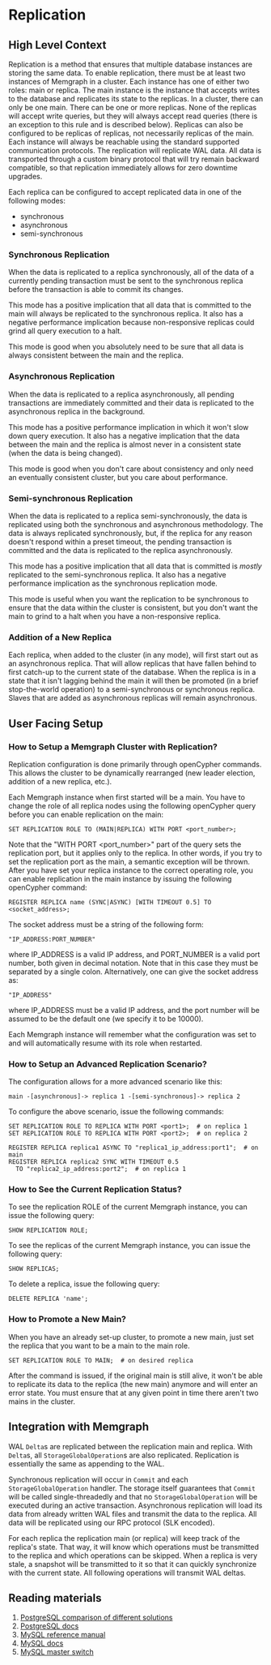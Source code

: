# Replication

## High Level Context

Replication is a method that ensures that multiple database instances are
storing the same data. To enable replication, there must be at least two
instances of Memgraph in a cluster. Each instance has one of either two roles:
main or replica. The main instance is the instance that accepts writes to the
database and replicates its state to the replicas. In a cluster, there can only
be one main. There can be one or more replicas. None of the replicas will accept
write queries, but they will always accept read queries (there is an exception
to this rule and is described below). Replicas can also be configured to be
replicas of replicas, not necessarily replicas of the main. Each instance will
always be reachable using the standard supported communication protocols. The
replication will replicate WAL data. All data is transported through a custom
binary protocol that will try remain backward compatible, so that replication
immediately allows for zero downtime upgrades.

Each replica can be configured to accept replicated data in one of the following
modes:
 - synchronous
 - asynchronous
 - semi-synchronous

### Synchronous Replication

When the data is replicated to a replica synchronously, all of the data of a
currently pending transaction must be sent to the synchronous replica before the
transaction is able to commit its changes.

This mode has a positive implication that all data that is committed to the
main will always be replicated to the synchronous replica. It also has a
negative performance implication because non-responsive replicas could grind all
query execution to a halt.

This mode is good when you absolutely need to be sure that all data is always
consistent between the main and the replica.

### Asynchronous Replication

When the data is replicated to a replica asynchronously, all pending
transactions are immediately committed and their data is replicated to the
asynchronous replica in the background.

This mode has a positive performance implication in which it won't slow down
query execution. It also has a negative implication that the data between the
main and the replica is almost never in a consistent state (when the data is
being changed).

This mode is good when you don't care about consistency and only need an
eventually consistent cluster, but you care about performance.

### Semi-synchronous Replication

When the data is replicated to a replica semi-synchronously, the data is
replicated using both the synchronous and asynchronous methodology. The data is
always replicated synchronously, but, if the replica for any reason doesn't
respond within a preset timeout, the pending transaction is committed and the
data is replicated to the replica asynchronously.

This mode has a positive implication that all data that is committed is
*mostly* replicated to the semi-synchronous replica. It also has a negative
performance implication as the synchronous replication mode.

This mode is useful when you want the replication to be synchronous to ensure
that the data within the cluster is consistent, but you don't want the main
to grind to a halt when you have a non-responsive replica.

### Addition of a New Replica

Each replica, when added to the cluster (in any mode), will first start out as
an asynchronous replica. That will allow replicas that have fallen behind to
first catch-up to the current state of the database. When the replica is in a
state that it isn't lagging behind the main it will then be promoted (in a brief
stop-the-world operation) to a semi-synchronous or synchronous replica. Slaves
that are added as asynchronous replicas will remain asynchronous.

## User Facing Setup

### How to Setup a Memgraph Cluster with Replication?

Replication configuration is done primarily through openCypher commands. This
allows the cluster to be dynamically rearranged (new leader election, addition
of a new replica, etc.).

Each Memgraph instance when first started will be a main. You have to change
the role of all replica nodes using the following openCypher query before you
can enable replication on the main:

```plaintext
SET REPLICATION ROLE TO (MAIN|REPLICA) WITH PORT <port_number>;
```

Note that the "WITH PORT <port_number>" part of the query sets the replication port,
but it applies only to the replica. In other words, if you try to set the
replication port as the main, a semantic exception will be thrown.
After you have set your replica instance to the correct operating role, you can
enable replication in the main instance by issuing the following openCypher
command:
```plaintext
REGISTER REPLICA name (SYNC|ASYNC) [WITH TIMEOUT 0.5] TO <socket_address>;
```

The socket address must be a string of the following form:

```plaintext
"IP_ADDRESS:PORT_NUMBER"
```

where IP_ADDRESS is a valid IP address, and PORT_NUMBER is a valid port number,
both given in decimal notation.
Note that in this case they must be separated by a single colon.
Alternatively, one can give the socket address as:

```plaintext
"IP_ADDRESS"
```

where IP_ADDRESS must be a valid IP address, and the port number will be
assumed to be the default one (we specify it to be 10000).

Each Memgraph instance will remember what the configuration was set to and will
automatically resume with its role when restarted.

### How to Setup an Advanced Replication Scenario?

The configuration allows for a more advanced scenario like this:
```plaintext
main -[asynchronous]-> replica 1 -[semi-synchronous]-> replica 2
```

To configure the above scenario, issue the following commands:
```plaintext
SET REPLICATION ROLE TO REPLICA WITH PORT <port1>;  # on replica 1
SET REPLICATION ROLE TO REPLICA WITH PORT <port2>;  # on replica 2

REGISTER REPLICA replica1 ASYNC TO "replica1_ip_address:port1";  # on main
REGISTER REPLICA replica2 SYNC WITH TIMEOUT 0.5
  TO "replica2_ip_address:port2";  # on replica 1
```

### How to See the Current Replication Status?

To see the replication ROLE of the current Memgraph instance, you can issue the
following query:

```plaintext
SHOW REPLICATION ROLE;
```

To see the replicas of the current Memgraph instance, you can issue the
following query:

```plaintext
SHOW REPLICAS;
```

To delete a replica, issue the following query:

```plaintext
DELETE REPLICA 'name';
```

### How to Promote a New Main?

When you have an already set-up cluster, to promote a new main, just set the
replica that you want to be a main to the main role.

```plaintext
SET REPLICATION ROLE TO MAIN;  # on desired replica
```

After the command is issued, if the original main is still alive, it won't be
able to replicate its data to the replica (the new main) anymore and will enter
an error state. You must ensure that at any given point in time there aren't
two mains in the cluster.

## Integration with Memgraph

WAL `Delta`s are replicated between the replication main and replica. With
`Delta`s, all `StorageGlobalOperation`s are also replicated. Replication is
essentially the same as appending to the WAL.

Synchronous replication will occur in `Commit` and each
`StorageGlobalOperation` handler. The storage itself guarantees that `Commit`
will be called single-threadedly and that no `StorageGlobalOperation` will be
executed during an active transaction. Asynchronous replication will load its
data from already written WAL files and transmit the data to the replica. All
data will be replicated using our RPC protocol (SLK encoded).

For each replica the replication main (or replica) will keep track of the
replica's state. That way, it will know which operations must be transmitted to
the replica and which operations can be skipped. When a replica is very stale,
a snapshot will be transmitted to it so that it can quickly synchronize with
the current state. All following operations will transmit WAL deltas.

## Reading materials

1. [PostgreSQL comparison of different solutions](https://www.postgresql.org/docs/12/different-replication-solutions.html)
2. [PostgreSQL docs](https://www.postgresql.org/docs/12/runtime-config-replication.html)
3. [MySQL reference manual](https://dev.mysql.com/doc/refman/8.0/en/replication.html)
4. [MySQL docs](https://dev.mysql.com/doc/refman/8.0/en/replication-setup-slaves.html)
5. [MySQL master switch](https://dev.mysql.com/doc/refman/8.0/en/replication-solutions-switch.html)
